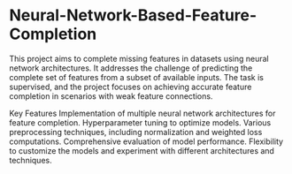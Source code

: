 # Neural-Network-Based-Feature-Completion
This project aims to complete missing features in datasets using neural network architectures. It addresses the challenge of predicting the complete set of features from a subset of available inputs. The task is supervised, and the project focuses on achieving accurate feature completion in scenarios with weak feature connections.

Key Features
Implementation of multiple neural network architectures for feature completion.
Hyperparameter tuning to optimize models.
Various preprocessing techniques, including normalization and weighted loss computations.
Comprehensive evaluation of model performance.
Flexibility to customize the models and experiment with different architectures and techniques.
